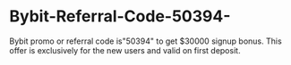 # Bybit-Referral-Code-50394-
Bybit promo or referral code is"50394" to get $30000 signup bonus. This offer is exclusively for the new users and valid on first deposit.
